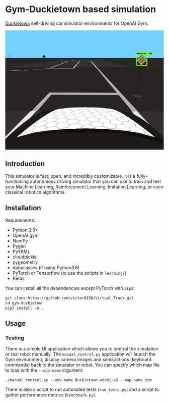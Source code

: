 # Gym-Duckietown based simulation

[Duckietown](http://duckietown.org/) self-driving car simulator environments for OpenAI Gym.

<p align="center">
<img src="media/utm_stop_731.png" width="650px"><br>
</p>


## Introduction

This simulator is fast, open, and incredibly customizable. It is a fully-functioning autonomous driving simulator that you can use to train and test your Machine Learning, Reinforcement Learning, Imitation Learning, or even classical robotics algorithms. 

## Installation

Requirements:
- Python 3.6+
- OpenAI gym
- NumPy
- Pyglet
- PyYAML
- cloudpickle
- pygeometry
- dataclasses (if using Python3.6)
- PyTorch or Tensorflow (to use the scripts in `learning/`)
- Keras

You can install all the dependencies except PyTorch with `pip3`:

```
git clone https://github.com/victor0198/Virtual_Track.git
cd gym-duckietown
pip3 install -e .
```

## Usage

### Testing

There is a simple UI application which allows you to control the simulation or real robot manually. The `manual_control.py` application will launch the Gym environment, display camera images and send actions (keyboard commands) back to the simulator or robot. You can specify which map file to load with the `--map-name` argument:

```
./manual_control.py --env-name Duckietown-udem1-v0 --map-name utm
```

There is also a script to run automated tests (`run_tests.py`) and a script to gather performance metrics (`benchmark.py`).

